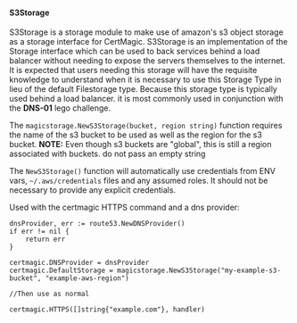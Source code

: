 #### S3Storage

S3Storage is a storage module to make use of amazon's s3 object storage as a storage interface for CertMagic.  S3Storage
is an implementation of the Storage interface which can be used to back services behind a load balancer without
needing to expose the servers themselves to the internet.  It is expected that users needing this storage will
have the requisite knowledge to understand when it is necessary to use this Storage Type in lieu of the default
Filestorage type.  Because this storage type is typically used behind a load balancer. it is most commonly used in
conjunction with the __DNS-01__ lego challenge.

The `magicstorage.NewS3Storage(bucket, region string)` function requires the name of the s3 bucket to be used as well as
the region for the s3 bucket.  __NOTE:__ Even though s3 buckets are "global", this is still a region associated with buckets.
do not pass an empty string

The `NewS3Storage()` function will automatically use credentials from ENV vars, `~/.aws/credentials` files and any assumed roles.
It should not be necessary to provide any explicit credentials.

Used with the certmagic HTTPS command and a dns provider:
```
dnsProvider, err := route53.NewDNSProvider()
if err != nil {
    return err
}

certmagic.DNSProvider = dnsProvider
certmagic.DefaultStorage = magicstorage.NewS3Storage("my-example-s3-bucket", "example-aws-region")

//Then use as normal

certmagic.HTTPS([]string{"example.com"}, handler)
```